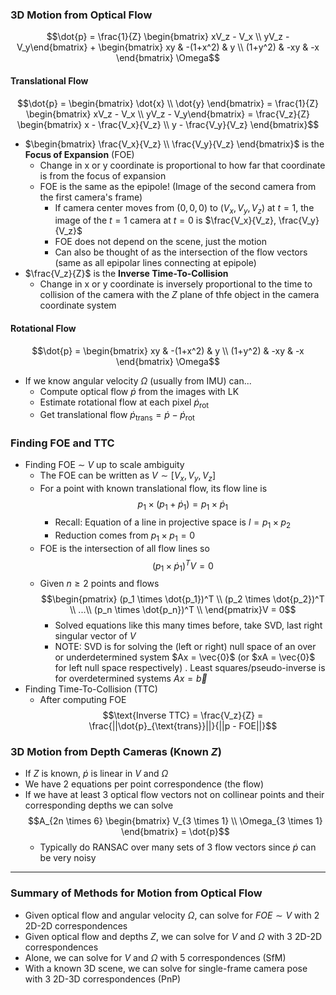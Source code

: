 ### 3D Motion from Optical Flow
$$\dot{p} = \frac{1}{Z} \begin{bmatrix} xV_z - V_x \\ yV_z - V_y\end{bmatrix} + \begin{bmatrix} xy & -(1+x^2) & y \\ (1+y^2) & -xy & -x \end{bmatrix} \Omega$$

#### Translational Flow
$$\dot{p} = \begin{bmatrix} \dot{x} \\ \dot{y} \end{bmatrix} = \frac{1}{Z} \begin{bmatrix} xV_z - V_x \\ yV_z - V_y\end{bmatrix} = \frac{V_z}{Z} \begin{bmatrix} x - \frac{V_x}{V_z} \\ y - \frac{V_y}{V_z} \end{bmatrix}$$
- $\begin{bmatrix} \frac{V_x}{V_z} \\ \frac{V_y}{V_z} \end{bmatrix}$ is the **Focus of Expansion** (FOE)
	- Change in x or y coordinate is proportional to how far that coordinate is from the focus of expansion
	- FOE is the same as the epipole! (Image of the second camera from the first camera's frame)
		- If camera center moves from $(0,0,0)$ to $(V_x,V_y,V_z)$ at $t = 1$, the image of the $t = 1$ camera at $t = 0$ is $\frac{V_x}{V_z}, \frac{V_y}{V_z}$
		- FOE does not depend on the scene, just the motion
		- Can also be thought of as the intersection of the flow vectors (same as all epipolar lines connecting at epipole)
- $\frac{V_z}{Z}$ is the **Inverse Time-To-Collision**
	- Change in x or y coordinate is inversely proportional to the time to collision of the camera with the $Z$ plane of thfe object in the camera coordinate system

#### Rotational Flow
$$\dot{p} = \begin{bmatrix} xy & -(1+x^2) & y \\ (1+y^2) & -xy & -x \end{bmatrix} \Omega$$
- If we know angular velocity $\Omega$ (usually from IMU) can...
	- Compute optical flow $\dot{p}$ from the images with LK
	- Estimate rotational flow at each pixel $\dot{p}_{\text{rot}}$
	- Get translational flow $\dot{p}_{\text{trans}} = \dot{p} - \dot{p}_{\text{rot}}$

### Finding FOE and TTC
- Finding FOE  $\sim$ $V$ up to scale ambiguity
	- The FOE can be written as $V \sim [V_x,V_y,V_z]$
	- For a point with known translational flow, its flow line is $$p_1 \times (p_1 + \dot{p}_1) = p_1 \times \dot{p}_1$$
		- Recall: Equation of a line in projective space is $l = p_1 \times p_2$
		- Reduction comes from $p_1 \times p_1 = 0$
	- FOE is the intersection of all flow lines so $$(p_1 \times\dot{p}_1)^TV = 0$$
	- Given $n \geq 2$ points and flows $$\begin{pmatrix} (p_1 \times \dot{p_1})^T \\
	(p_2 \times \dot{p_2})^T \\
	...\\
	(p_n \times \dot{p_n})^T \\
	\end{pmatrix}V = 0$$
		- Solved equations like this many times before, take SVD, last right singular vector of $V$
		- NOTE: SVD is for solving the (left or right) null space of an over or underdetermined system $Ax = \vec{0}$ (or $xA = \vec{0}$ for left null space respectively) . Least squares/pseudo-inverse is for overdetermined systems $Ax = \vec{b}$
- Finding Time-To-Collision (TTC)
	- After computing FOE $$\text{Inverse TTC} = \frac{V_z}{Z} = \frac{||\dot{p}_{\text{trans}}||}{||p - FOE||}$$

### 3D Motion from Depth Cameras (Known $Z$)
- If $Z$ is known, $\dot{p}$ is linear in $V$ and $\Omega$
- We have 2 equations per point correspondence (the flow)
- If we have at least 3 optical flow vectors not on collinear points and their corresponding depths we can solve $$A_{2n \times 6} \begin{bmatrix} V_{3 \times 1} \\ \Omega_{3 \times 1} \end{bmatrix} = \dot{p}$$
	- Typically do RANSAC over many sets of 3 flow vectors since $\dot{p}$ can be very noisy
___
### Summary of Methods for Motion from Optical Flow
- Given optical flow and angular velocity $\Omega$, can solve for $FOE \sim V$ with 2 2D-2D correspondences
- Given optical flow and depths $Z$, we can solve for $V$ and $\Omega$ with 3 2D-2D correspondences
- Alone, we can solve for $V$ and $\Omega$ with 5 correspondences (SfM)
- With a known 3D scene, we can solve for single-frame camera pose with 3 2D-3D correspondences (PnP)